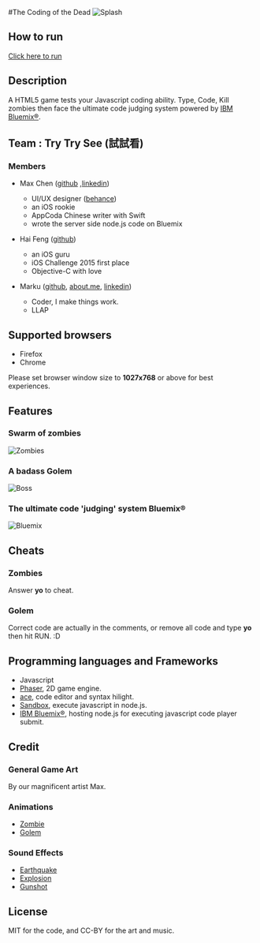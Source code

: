 #The Coding of the Dead
![Splash](https://cloud.githubusercontent.com/assets/4080524/13202495/bbe2b4ba-d8d7-11e5-9df3-96a0a3e96740.jpg)

## How to run
[Click here to run](http://169.44.56.42/trytrysee/index.html)

## Description
A HTML5 game tests your Javascript coding ability.
Type, Code, Kill zombies then face the ultimate code judging system powered by [IBM Bluemix®](http://www.ibm.com/cloud-computing/bluemix/).

## Team : Try Try See (試試看)
### Members
* Max Chen ([github](https://github.com/MaxChen) ,[linkedin](https://tw.linkedin.com/in/maxnesto))
  * UI/UX designer ([behance](https://www.behance.net/maxnesto))
  * an iOS rookie
  * AppCoda Chinese writer with Swift
  * wrote the server side node.js code on Bluemix

* Hai Feng ([github](https://github.com/haifengkao))
  * an iOS guru
  * iOS Challenge 2015 first place
  * Objective-C with love

* Marku ([github](https://github.com/mutekinootoko), [about.me](https://about.me/mutekinootoko), [linkedin](https://www.linkedin.com/in/marku-hao-yu-lee-9a725536))
  * Coder, I make things work.
  * LLAP

## Supported browsers
* Firefox
* Chrome

Please set browser window size to **1027x768** or above for best experiences.

## Features
### Swarm of zombies
![Zombies](https://cloud.githubusercontent.com/assets/4080524/13202693/57961f04-d8de-11e5-988e-09a7234173a7.jpg)

### A badass Golem
![Boss](https://cloud.githubusercontent.com/assets/4080524/13202673/c305d6c2-d8dd-11e5-8b7d-ced3a8885358.jpg)

### The ultimate code 'judging' system  Bluemix®
![Bluemix](https://cloud.githubusercontent.com/assets/4080524/13203382/c4fd64ae-d8f1-11e5-93dd-5df9a420c56f.jpg)

## Cheats
### Zombies
Answer **yo** to cheat.
### Golem
Correct code are actually in the comments, or remove all code and type **yo** then hit RUN. :D

## Programming languages and Frameworks
* Javascript
* [Phaser](http://phaser.io/), 2D game engine.
* [ace](https://ace.c9.io/), code editor and syntax hilight.
* [Sandbox](https://github.com/gf3/sandbox), execute javascript in node.js.
* [IBM Bluemix®](http://www.ibm.com/cloud-computing/bluemix/), hosting node.js for executing javascript code player submit.

## Credit

### General Game  Art
By our magnificent artist Max.

### Animations
* [Zombie](http://opengameart.org/content/zombie-animations)
* [Golem](http://opengameart.org/content/golem-animations)

### Sound Effects
* [Earthquake](http://mrclan.com/fastdl/tfc/sound/earthquake.wav)
* [Explosion](http://www.freesfx.co.uk/soundeffects/fire_explosions/?p=2)
* [Gunshot](http://www.findsounds.com/)

## License
MIT for the code, and CC-BY for the art and music.
